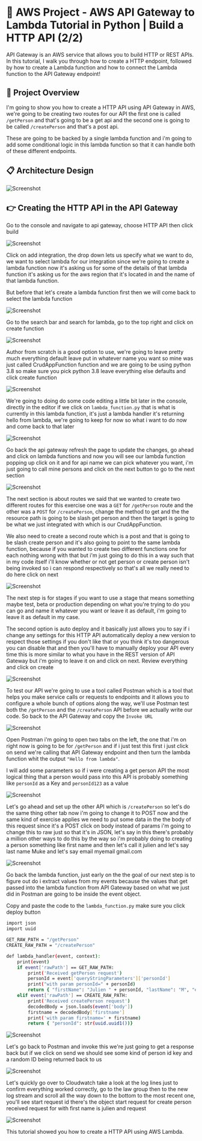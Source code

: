 # 🚨 AWS Project - AWS API Gateway to Lambda Tutorial in Python | Build a HTTP API (2/2)

API Gateway is an AWS service that allows you to build HTTP or REST APIs. In this tutorial, I walk you through how to create a HTTP endpoint, followed by how to create a Lambda function and how to connect the Lambda function to the API Gateway endpoint!


## 🤖 Project Overview

I'm going to show you how to create a HTTP API using API Gateway in AWS, we're going to be creating two routes for our API the first one is called `/getPerson` and that's going to be a get api and the second one is going to be called `/createPerson` and that's a post api. 

These are going to be backed by a single lambda function and i'm going to add some conditional logic in this lambda function so that it can handle both of these different endpoints.


## 📋 Architecture Design

![Screenshot](/img/diagram.png)

## 👉 Creating the HTTP API in the API Gateway

Go to the console and navigate to api gateway, choose HTTP API then click build


![Screenshot](/img/create_http_api.png)


Click on add integration, the drop down lets us specify what we want to do, we want to select
lambda for our integration since we're going to create a lambda function now it's asking us for some of the
details of that lambda function it's asking us for the aws region that it's located in and the name of that lambda function.

But before that let's create a lambda function first then we will come back to select the lambda function


![Screenshot](/img/create_api.png)


Go to the search bar and search for lambda, go to the top right and click on create function


![Screenshot](/img/create_lambda.png)


Author from scratch is a good option to use, we're going to leave pretty much everything default leave put in whatever name you want so mine was just called CrudAppFunction function and we are going to be using python 3.8 so make sure you pick python 3.8 leave everything else defaults and click create function


![Screenshot](/img/create_function.png)


We're going to doing do some code editing a little bit later in the console, directly in the editor if we click on `lambda_function.py` that is what is currently in this lambda function, it's just a lambda handler it's returning hello from lambda, we're going to keep for now so what i want to do now and come back to that later


![Screenshot](/img/lambda_function.png)



Go back the api gateway refresh the page to update the changes, go ahead and click on lambda functions and now you will see our lambda function popping up click on it and for api name we can pick whatever you want, i'm just going to call mine persons and click on the next button to go to the next section


![Screenshot](/img/api.png)


The next section is about routes we said that we wanted to create two different routes for this exercise one was a `GET` for `/getPerson` route and the other was a `POST` for `/createPerson`, change the method to get and the the resource path is going to be slash get person and then the target is going to be what we just integrated with which is our CrudAppFunction.

We also need to create a second route which is a post and that is going to be slash create person and it's also going to point to the same lambda function, because if you wanted to create two different functions one for each nothing wrong with that but i'm just going to do this in a way such that in my code itself i'll know whether or not get person or create person isn't being invoked so i can respond respectively so that's all we really need to do here click on next



![Screenshot](/img/route.png)



The next step is for stages if you want to use a stage that means something maybe test, beta or production depending on what you're trying to do you can go and name it whatever you want or leave it as default, i'm going to leave it as default in my case.

The second option is auto deploy and it basically just allows you to say if i change any settings for this HTTP API automatically deploy a new version to respect those settings if you don't like that or you think it's too dangerous you can disable that and then you'll have to manually deploy your API every time this is more similar to what you have in the REST version of API Gateway but i'm going to leave it on and click on next. Review everything and click on create


![Screenshot](/img/stage.png)


To test our API we're going to use a tool called Postman which is a tool that helps you make service calls or requests to endpoints and it allows you to configure a whole bunch of options along the way, we'll use Postman test both the `/getPerson` and the `/createPerson` API before we actually write our code. So back to the API Gateway and copy the `Invoke URL`



![Screenshot](/img/invoke_url.png)



Open Postman i'm going to open two tabs on the left, the one that i'm on right now is going to be for `/getPerson` and if i just test this first i just click on send we're  calling that API Gateway endpoint and then turn the lambda function whit the output `"Hello from lambda"`.

I will add some parameters so if i were creating a get person API the most logical thing that a person would pass into this API is probably something like `personId` as a Key and `personId123` as a value



![Screenshot](/img/postman_test_1.png)



Let's go ahead and set up the other API which is `/createPerson` so let's do the same thing other tab now i'm going to change it to POST now and the same kind of exercise applies we need to put some data in the the body of this request since it's a POST
click on body instead of params i'm going to change this to raw just so
that it's in JSON, let's say in this there's probably a million other ways to do this by the way so i'm probably doing to creating a person something like first name and then let's call it julien and let's say last name Muke and let's say email myemail gmail.com



![Screenshot](/img/postman_2.png)


Go back the lambda function, just early on the the goal of our next step is to figure out do i extract values
from my events because the values that get passed into the lambda function from API Gateway based on what we just did in Postman are going to be inside the event object.

Copy and paste the code to the `lambda_function.py` make sure you click deploy button


```bash
import json
import uuid

GET_RAW_PATH = "/getPerson"
CREATE_RAW_PATH = "/createPerson"

def lambda_handler(event, context):
    print(event)
    if event['rawPath'] == GET_RAW_PATH:
        print('Received getPerson request')
        personId = event['queryStringParameters']['personId']
        print("with param personId=" + personId)
        return { "firstName": "Julien " + personId, "lastName": "M", "email": "myEmail@gmail.com" }
    elif event['rawPath'] == CREATE_RAW_PATH:
        print('Received createPerson request')
        decodedBody = json.loads(event['body'])
        firstname = decodedBody['firstname']
        print('with param firstname=' + firstname)
        return { "personId": str(uuid.uuid1())}

```


![Screenshot](/img/lambda_code.png)



Let's go back to Postman and invoke this we're just going to get a response back but if we click on send we should see some kind of person id key and a random ID being returned back to us



![Screenshot](/img/postman_3.png)



Let's quickly go over to Cloudwatch take a look at the log lines just to confirm everything worked correctly, go to the law group then to the new log stream and scroll all the way down to the bottom to the most recent one, you'll see start request id there's the object start request for create person received request for with first name is julien and request



![Screenshot](/img/cloudwatch.png)


This tutorial showed you how to create a HTTP API using AWS Lambda.



























